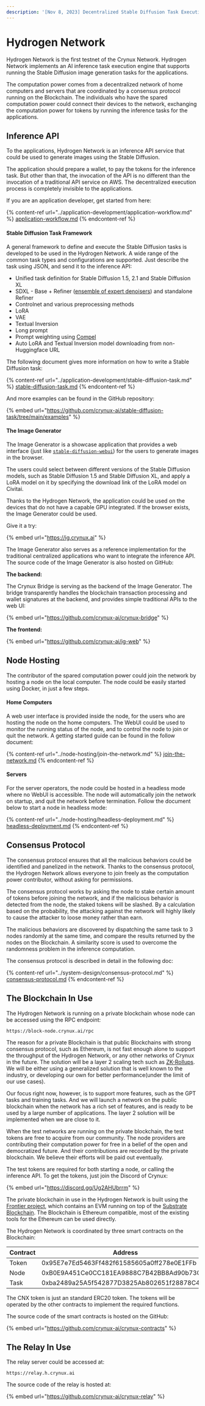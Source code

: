 ```yaml
---
description: '[Nov 8, 2023] Decentralized Stable Diffusion Task Execution Engine'
---
```


# Hydrogen Network

Hydrogen Network is the first testnet of the Crynux Network. Hydrogen Network implements an AI inference task execution engine that supports running the Stable Diffusion image generation tasks for the applications.

The computation power comes from a decentralized network of home computers and servers that are coordinated by a consensus protocol running on the Blockchain. The individuals who have the spared computation power could connect their devices to the network, exchanging the computation power for tokens by running the inference tasks for the applications.

## Inference API

To the applications, Hydrogen Network is an inference API service that could be used to generate images using the Stable Diffusion.

The application should prepare a wallet, to pay the tokens for the inference task. But other than that, the invocation of the API is no different than the invocation of a traditional API service on AWS. The decentralized execution process is completely invisible to the applications.

If you are an application developer, get started from here:

{% content-ref url="../application-development/application-workflow.md" %}
[application-workflow.md](../application-development/application-workflow.md)
{% endcontent-ref %}

#### Stable Diffusion Task Framework

A general framework to define and execute the Stable Diffusion tasks is developed to be used in the Hydrogen Network. A wide range of the common task types and configurations are supported. Just describe the task using JSON, and send it to the inference API:

* Unified task definition for Stable Diffusion 1.5, 2.1 and Stable Diffusion XL
* SDXL - Base + Refiner ([ensemble of expert denoisers](https://research.nvidia.com/labs/dir/eDiff-I/)) and standalone Refiner
* Controlnet and various preprocessing methods
* LoRA
* VAE
* Textual Inversion
* Long prompt
* Prompt weighting using [Compel](https://github.com/damian0815/compel)
* Auto LoRA and Textual Inversion model downloading from non-Huggingface URL

The following document gives more information on how to write a Stable Diffusion task:

{% content-ref url="../application-development/stable-diffusion-task.md" %}
[stable-diffusion-task.md](../application-development/stable-diffusion-task.md)
{% endcontent-ref %}

And more examples can be found in the GitHub repository:

{% embed url="https://github.com/crynux-ai/stable-diffusion-task/tree/main/examples" %}

#### The Image Generator

The Image Generator is a showcase application that provides a web interface (just like [`stable-diffusion-webui`](https://github.com/AUTOMATIC1111/stable-diffusion-webui)) for the users to generate images in the browser.&#x20;

The users could select between different versions of the Stable Diffusion models, such as Stable Diffusion 1.5 and Stable Diffusion XL, and apply a LoRA model on it by specifying the download link of the LoRA model on Civitai.

Thanks to the Hydrogen Network, the application could be used on the devices that do not have a capable GPU integrated. If the browser exists, the Image Generator could be used.

Give it a try:

{% embed url="https://ig.crynux.ai" %}

The Image Generator also serves as a reference implementation for the traditional centralized applications who want to integrate the inference API. The source code of the Image Generator is also hosted on GitHub:

**The backend:**

The Crynux Bridge is serving as the backend of the Image Generator. The bridge transparently handles the blockchain transaction processing and wallet signatures at the backend, and provides simple traditional APIs to the web UI:

{% embed url="https://github.com/crynux-ai/crynux-bridge" %}

**The frontend:**

{% embed url="https://github.com/crynux-ai/ig-web" %}

## Node Hosting

The contributor of the spared computation power could join the network by hosting a node on the local computer. The node could be easily started using Docker, in just a few steps.

#### Home Computers

A web user interface is provided inside the node, for the users who are hosting the node on the home computers. The WebUI could be used to monitor the running status of the node, and to control the node to join or quit the network. A getting started guide can be found in the follow document:

{% content-ref url="../node-hosting/join-the-network.md" %}
[join-the-network.md](../node-hosting/join-the-network.md)
{% endcontent-ref %}

#### Servers

For the server operators, the node could be hosted in a headless mode where no WebUI is accessible. The node will automatically join the network on startup, and quit the network before termination. Follow the document below to start a node in headless mode:

{% content-ref url="../node-hosting/headless-deployment.md" %}
[headless-deployment.md](../node-hosting/headless-deployment.md)
{% endcontent-ref %}

## Consensus Protocol

The consensus protocol ensures that all the malicious behaviors could be identified and panelized in the network. Thanks to the consensus protocol, the Hydrogen Network allows everyone to join freely as the computation power contributor, without asking for permissions.

The consensus protocol works by asking the node to stake certain amount of tokens before joining the network, and if the malicious behavior is detected from the node, the staked tokens will be slashed. By a calculation based on the probability, the attacking against the network will highly likely to cause the attacker to loose money rather than earn.

The malicious behaviors are discovered by dispatching the same task to 3 nodes randomly at the same time, and compare the results returned by the nodes on the Blockchain. A similarity score is used to overcome the randomness problem in the inference computation.

The consensus protocol is described in detail in the following doc:

{% content-ref url="../system-design/consensus-protocol.md" %}
[consensus-protocol.md](../system-design/consensus-protocol.md)
{% endcontent-ref %}

## The Blockchain In Use

The Hydrogen Network is running on a private blockchain whose node can be accessed using the RPC endpoint:

```url
https://block-node.crynux.ai/rpc
```

The reason for a private Blockchain is that public Blockchains with strong consensus protocol, such as Ethereum, is not fast enough alone to support the throughput of the Hydrogen Network, or any other networks of Crynux in the future. The solution will be a layer 2 scaling tech such as [ZK-Rollups](https://blockworks.co/news/zk-rollups-future-of-smart-contract-blockchains). We will be either using a generalized solution that is well known to the industry, or developing our own for better performance(under the limit of our use cases).

Our focus right now, however, is to support more features, such as the GPT tasks and training tasks.  And we will launch a network on the public blockchain when the network has a rich set of features, and is ready to be used by a large number of applications. The layer 2 solution will be implemented when we are close to it.

When the test networks are running on the private blockchain, the test tokens are free to acquire from our community. The node providers are contributing their computation power for free in a belief of the open and democratized future. And their contributions are recorded by the private blockchain. We believe their efforts will be paid out eventually.

The test tokens are required for both starting a node, or calling the inference API. To get the tokens, just join the Discord of Crynux:

{% embed url="https://discord.gg/Ug2AHUbrrm" %}

The private blockchain in use in the Hydrogen Network is built using the [Frontier project](https://paritytech.github.io/frontier/), which contains an EVM running on top of the [Substrate Blockchain](https://substrate.io/). The Blockchain is Ethereum compatible, most of the existing tools for the Ethereum can be used directly.

The Hydrogen Network is coordinated by three smart contracts on the Blockchain:

<table><thead><tr><th width="186">Contract</th><th>Address</th></tr></thead><tbody><tr><td>Token</td><td>0x95E7e7Ed5463Ff482f61585605a0ff278e0E1FFb</td></tr><tr><td>Node</td><td>0xB0E9A451Ce0CC181EA9888C7B42BB8Ad90b73C78</td></tr><tr><td>Task</td><td>0xba2489a25A5f542877D3825Ab802651f28878C4a</td></tr></tbody></table>

The CNX token is just an standard ERC20 token. The tokens will be operated by the other contracts to implement the required functions.

The source code of the smart contracts is hosted on the GitHub:

{% embed url="https://github.com/crynux-ai/crynux-contracts" %}

## The Relay In Use

The relay server could be accessed at:

```url
https://relay.h.crynux.ai
```

The source code of the relay is hosted at:

{% embed url="https://github.com/crynux-ai/crynux-relay" %}
